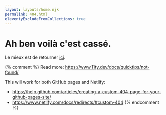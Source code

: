 ```yaml
---
layout: layouts/home.njk
permalink: 404.html
eleventyExcludeFromCollections: true
---
```

# Ah ben voilà c'est cassé.

Le mieux est de retourner <a href="{{ '/' | url }}">ici</a>.

{% comment %}
Read more: https://www.11ty.dev/docs/quicktips/not-found/

This will work for both GitHub pages and Netlify:

* https://help.github.com/articles/creating-a-custom-404-page-for-your-github-pages-site/
* https://www.netlify.com/docs/redirects/#custom-404
{% endcomment %}
